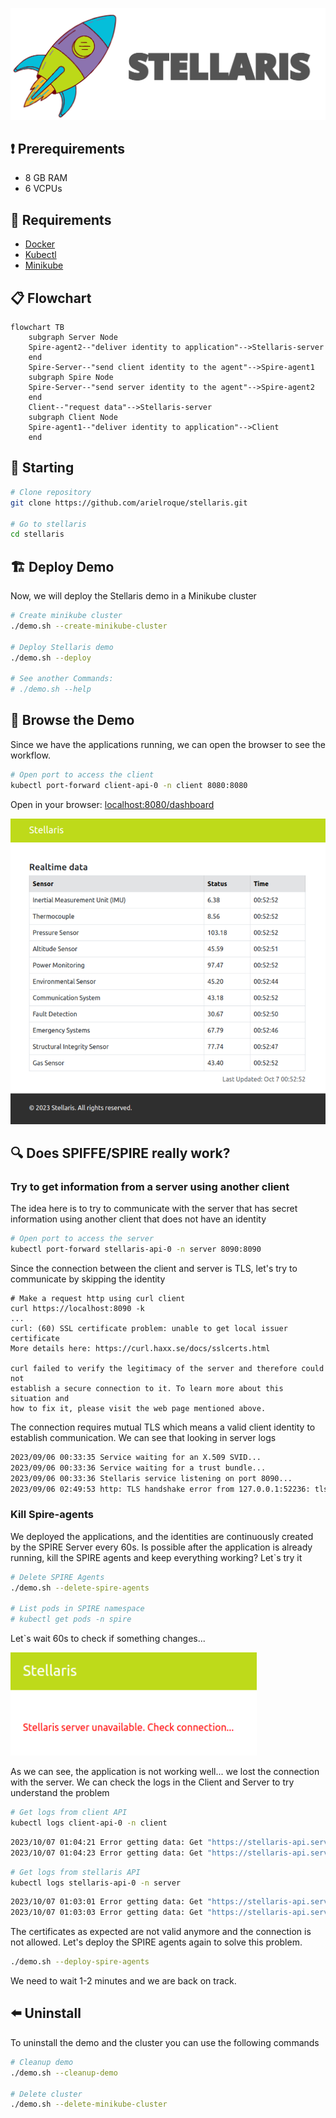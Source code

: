 ![logo](/images/stellaris_logo.png)

## :heavy_exclamation_mark: Prerequirements
- 8 GB RAM
- 6 VCPUs

## :bookmark: Requirements
- [Docker](https://docs.docker.com/engine/install/ubuntu/) 
- [Kubectl](https://kubernetes.io/docs/tasks/tools/install-kubectl-linux/)
- [Minikube](https://minikube.sigs.k8s.io/docs/start/)

## :clipboard: Flowchart
```mermaid
flowchart TB
    subgraph Server Node
    Spire-agent2--"deliver identity to application"-->Stellaris-server
    end
    Spire-Server--"send client identity to the agent"-->Spire-agent1
    subgraph Spire Node
    Spire-Server--"send server identity to the agent"-->Spire-agent2
    end
    Client--"request data"-->Stellaris-server
    subgraph Client Node
    Spire-agent1--"deliver identity to application"-->Client
    end
```

## :triangular_flag_on_post: Starting

```bash
# Clone repository
git clone https://github.com/arielroque/stellaris.git

# Go to stellaris
cd stellaris
```

## :building_construction: Deploy Demo 
Now, we will deploy the Stellaris demo in a Minikube cluster

```bash
# Create minikube cluster
./demo.sh --create-minikube-cluster

# Deploy Stellaris demo
./demo.sh --deploy

# See another Commands:
# ./demo.sh --help
```

## :rowboat: Browse the Demo

Since we have the applications running, we can open the browser to see the workflow. 

```bash
# Open port to access the client
kubectl port-forward client-api-0 -n client 8080:8080
```
Open in your browser: [localhost:8080/dashboard](http://localhost:8080/dashboard)

![stellaris client](images/stellaris_client.png)

## :mag: Does SPIFFE/SPIRE really work?

### Try to get information from a server using another client
The idea here is to try to communicate with the server that has secret information using another client that does not have an identity

```bash
# Open port to access the server
kubectl port-forward stellaris-api-0 -n server 8090:8090
```
Since the connection between the client and server is TLS, let's try to communicate by skipping the identity

```
# Make a request http using curl client
curl https://localhost:8090 -k
...
curl: (60) SSL certificate problem: unable to get local issuer certificate
More details here: https://curl.haxx.se/docs/sslcerts.html

curl failed to verify the legitimacy of the server and therefore could not
establish a secure connection to it. To learn more about this situation and
how to fix it, please visit the web page mentioned above.
```
The connection requires mutual TLS which means a valid client identity to establish communication. We can see that looking in server logs

```bash
2023/09/06 00:33:35 Service waiting for an X.509 SVID...
2023/09/06 00:33:36 Service waiting for a trust bundle...
2023/09/06 00:33:36 Stellaris service listening on port 8090...
2023/09/06 02:49:53 http: TLS handshake error from 127.0.0.1:52236: tls: client didn't provide a certificate
```

### Kill Spire-agents
We deployed the applications, and the identities are continuously created by the SPIRE Server every 60s. Is possible after the application is already running, kill the SPIRE agents and keep everything working? Let`s try it  

```bash
# Delete SPIRE Agents
./demo.sh --delete-spire-agents

# List pods in SPIRE namespace
# kubectl get pods -n spire
```
Let`s wait 60s to check if something changes...

![stellaris client not working](images/stellaris_client_not_working.png)

As we can see, the application is not working well... we lost the connection with the server. We can check the logs in the Client and Server to try understand the problem

```bash
# Get logs from client API
kubectl logs client-api-0 -n client
```

```bash
2023/10/07 01:04:21 Error getting data: Get "https://stellaris-api.server:8090/dashboard": x509svid: could not verify leaf certificate: x509: certificate has expired or is not yet valid: current time 2023-10-07T01:04:21Z is after 2023-10-07T00:56:17Z
2023/10/07 01:04:23 Error getting data: Get "https://stellaris-api.server:8090/dashboard": x509svid: could not verify leaf certificate: x509: certificate has expired or is not yet valid: current time 2023-10-07T01:04:23Z is after 2023-10-07T00:56:17Z
```

```bash
# Get logs from stellaris API
kubectl logs stellaris-api-0 -n server
```

```bash
2023/10/07 01:03:01 Error getting data: Get "https://stellaris-api.server:8090/dashboard": x509svid: could not verify leaf certificate: x509: certificate has expired or is not yet valid: current time 2023-10-07T01:03:01Z is after 2023-10-07T00:56:17Z
2023/10/07 01:03:03 Error getting data: Get "https://stellaris-api.server:8090/dashboard": x509svid: could not verify leaf certificate: x509: certificate has expired or is not yet valid: current time 2023-10-07T01:03:03Z is after 2023-10-07T00:56:17Z
```

The certificates as expected are not valid anymore and the connection is not allowed. Let's deploy the SPIRE agents again to solve this problem.

```bash
./demo.sh --deploy-spire-agents
```
We need to wait 1-2 minutes and we are back on track.

## :arrow_left: Uninstall

To uninstall the demo and the cluster you can use the following commands

```bash
# Cleanup demo
./demo.sh --cleanup-demo

# Delete cluster
./demo.sh --delete-minikube-cluster
```
